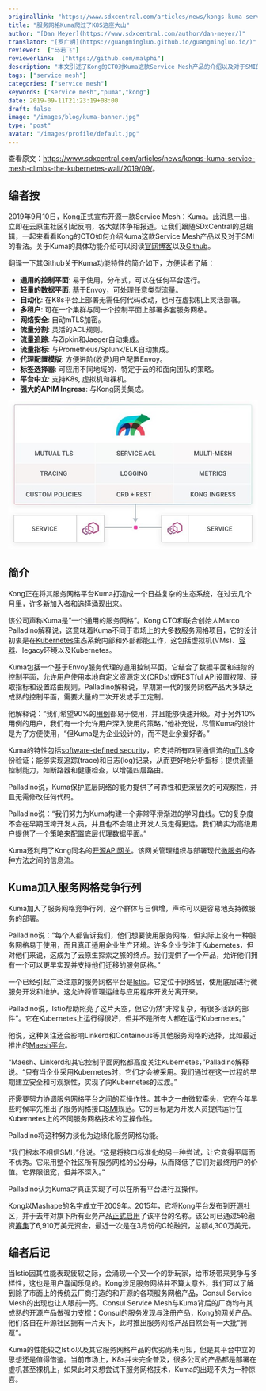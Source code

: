 ```yaml
---
originallink: "https://www.sdxcentral.com/articles/news/kongs-kuma-service-mesh-climbs-the-kubernetes-wall/2019/09/"
title: "服务网格Kuma爬过了K8S这座大山"
author: "[Dan Meyer](https://www.sdxcentral.com/author/dan-meyer/)"
translator: "[罗广明](https://guangmingluo.github.io/guangmingluo.io/)"
reviewer:  ["马若飞"]
reviewerlink:  ["https://github.com/malphi"]
description: "本文引述了Kong的CTO对Kuma这款Service Mesh产品的介绍以及对于SMI的看法。"
tags: ["service mesh"]
categories: ["service mesh"]
keywords: ["service mesh","puma","kong"]
date: 2019-09-11T21:23:19+08:00
draft: false
image: "/images/blog/kuma-banner.jpg"
type: "post"
avatar: "/images/profile/default.jpg"
---
```


查看原文：<https://www.sdxcentral.com/articles/news/kongs-kuma-service-mesh-climbs-the-kubernetes-wall/2019/09/>。

## 编者按

2019年9月10日，Kong正式宣布开源一款Service Mesh：Kuma。此消息一出，立即在云原生社区引起反响，各大媒体争相报道。让我们跟随SDxCentral的总编辑，一起来看看Kong的CTO如何介绍Kuma这款Service Mesh产品以及对于SMI的看法。关于Kuma的具体功能介绍可以阅读[官网博客](https://konghq.com/blog/introducing-kuma-universal-service-mesh/)以及[Github](https://github.com/Kong/kuma)。

翻译一下其Github关于Kuma功能特性的简介如下，方便读者了解：

- **通用的控制平面**: 易于使用，分布式，可以在任何平台运行。
- **轻量的数据平面**: 基于Envoy，可处理任意类型流量。
- **自动化**: 在K8s平台上部署无需任何代码改动，也可在虚拟机上灵活部署。
- **多租户**: 可在一个集群与同一个控制平面上部署多套服务网格。
- **网络安全**: 自动mTLS加密。
- **流量分割**: 灵活的ACL规则。
- **流量追踪**: 与Zipkin和Jaeger自动集成。
- **流量指标**: 与Prometheus/Splunk/ELK自动集成。
- **代理配置模版**: 方便进阶(收费)用户配置Envoy。
- **标签选择器**: 可应用不同地域的、特定于云的和面向团队的策略。
- **平台中立**: 支持K8s, 虚拟机和裸机。
- **强大的APIM Ingress**: 与Kong网关集成。

![kuma-architecture](kuma-architecture.jpeg)

## 简介

Kong正在将其服务网格平台Kuma打造成一个日益复杂的生态系统，在过去几个月里，许多新加入者和选择涌现出来。

该公司声称Kuma是“一个通用的服务网格”。Kong CTO和联合创始人Marco Palladino解释说，这意味着Kuma不同于市场上的大多数服务网格项目，它的设计初衷是在[Kubernetes](https://www.sdxcentral.com/monitoring/definitions/kubernets-monitoring/)生态系统内部和外部都能工作，这包括虚拟机(VMs)、[容器](https://www.sdxcentral.com/containers/)、legacy环境以及Kubernetes。

Kuma包括一个基于Envoy服务代理的通用控制平面。它结合了数据平面和进阶的控制平面，允许用户使用本地自定义资源定义(CRDs)或RESTful API设置权限、获取指标和设置路由规则。Palladino解释说，早期第一代的服务网格产品大多缺乏成熟的控制平面，需要大量的二次开发或手工定制。

他解释说：“我们希望90%的[用例](https://www.sdxcentral.com/cloud/definitions/software-defined-everything-part-5-sdx-use-cases/)都易于使用，并且能够快速升级。对于另外10%用例的用户，我们有一个允许用户深入使用的策略，”他补充说，尽管Kuma的设计是为了方便使用，“但Kuma是为企业设计的，而不是业余爱好者。”

Kuma的特性包括[software-defined security](https://www.sdxcentral.com/security/)，它支持所有四层通信流的[mTLS](https://www.sdxcentral.com/security/definitions/what-is-software-defined-security/)身份验证；能够实现追踪(trace)和日志(log)记录，从而更好地分析指标；提供流量控制能力，如断路器和健康检查，以增强四层路由。

Palladino说，Kuma保护底层网络的能力提供了可靠性和更深层次的可观察性，并且无需修改任何代码。

Palladino说：“我们努力为Kuma构建一个非常平滑渐进的学习曲线。它的复杂度不会在早期压垮开发人员，并且也不会阻止开发人员走得更远。我们确实为高级用户提供了一个策略来配置底层代理数据平面。”

Kuma还利用了Kong同名的[开源API网关](https://www.sdxcentral.com/articles/news/kong-crushes-api-orchestration-challenges/2018/09/)。该网关管理组织与部署现代[微服务](https://www.sdxcentral.com/networking/nfv/definitions/microservices-architecture-telco-cloud/)的各种方法之间的信息流。

## Kuma加入服务网格竞争行列

Kuma加入了服务网格竞争行列，这个群体与日俱增，声称可以更容易地支持微服务的部署。

Palladino说：“每个人都告诉我们，他们想要使用服务网格，但实际上没有一种服务网格易于使用，而且真正适用企业生产环境。许多企业专注于Kubernetes，但对他们来说，这成为了云原生探索之旅的终点。我们提供了一个产品，允许他们拥有一个可以更早实现并支持他们迁移的服务网格。”

一个已经引起广泛注意的服务网格平台是[Istio](https://www.sdxcentral.com/articles/news/google-drives-direct-istio-access-into-google-kubernetes-engine/2018/11/)。它定位于网络层，使用底层进行微服务开发和维护。这允许将管理运维与应用程序开发分离开来。

Palladino说，Istio帮助照亮了这片天空，但它仍然“非常复杂，有很多活跃的部件”。它在Kubernetes上运行得很好，但并不是所有人都在运行Kubernetes。”

他说，这种关注还会影响Linkerd和Containous等其他服务网格的选择，比如最近推出的[Maesh平台](https://www.sdxcentral.com/articles/news/containous-maesh-barges-into-the-service-mesh-morass/2019/09/)。

“Maesh、Linkerd和其它控制平面网格都高度关注Kubernetes，”Palladino解释说。“只有当企业采用Kubernetes时，它们才会被采用。我们通过在这一过程的早期建立安全和可观察性，实现了向Kubernetes的过渡。”

还需要努力协调服务网格平台之间的互操作性。其中之一由微软牵头，它在今年早些时候率先推出了服务网格接口[SMI](https://www.sdxcentral.com/articles/news/microsoft-spearheads-service-mesh-interoperability-push/2019/05/)规范。它的目标是为开发人员提供运行在Kubernetes上的不同服务网格技术的互操作性。

Palladino将这种努力淡化为边缘化服务网格功能。

“我们根本不相信SMI，”他说。“这是将接口标准化的另一种尝试，让它变得平庸而不优秀。它采用整个社区所有服务网格的公分母，从而降低了它们对最终用户的价值。它界限很宽，但并不深入。”

Palladino认为Kuma才真正实现了可以在所有平台进行互操作。

Kong以Mashape的名字成立于2009年。2015年，它将Kong平台发布到[开源](https://konghq.com/blog/ing-inc/)社区，并于去年对旗下所有业务产品[正式启用](https://konghq.com/blog/introducing-kong-inc/)了该平台的名称。该公司已通过5轮融资[筹集](https://www.crunchbase.com/organization/konghq#section-funding-rounds)了6,910万美元资金，最近一次是在3月份的C轮融资，总额4,300万美元。

## 编者后记

当Istio因其性能表现疲软之际，会涌现一个又一个的新玩家，给市场带来竞争与多样性，这也是用户喜闻乐见的。Kong涉足服务网格并不算太意外，我们可以了解到除了市面上的传统云厂商打造的和开源的各项服务网格产品，Consul Service Mesh的出现也让人眼前一亮。Consul Service Mesh与Kuma背后的厂商均有其成熟的开源产品做强力支撑：Consul的服务发现与注册产品，Kong的网关产品。他们各自在开源社区拥有一片天下，此时推出服务网格产品自然会有一大批“拥趸”。

Kuma的性能较之Istio以及其它服务网格产品的优劣尚未可知，但是其平台中立的思想还是值得借鉴。当前市场上，K8s并未完全普及，很多公司的产品都是部署在虚机甚至裸机上，如果此时又想尝试下服务网格技术，Kuma的出现不失为一种惊喜。
